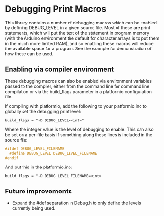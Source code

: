 Debugging Print Macros
======================

This library contains a number of debugging macros which can be enabled by 
defining DEBUG_LEVEL in a given source file.  Most of these are print statements,
which will put the text of the statement in program memory (with the Arduino
environment the default for character arrays is to put them in the much more
limited RAM), and so enabling these macros will reduce the available space for
a program.  See the example for demonstration of how these can be used.


Enabling via compiler environment
---------------------------------

These debugging macros can also be enabled via environment variables passed to
the compiler, either from the command line for command line compilation or via
the build_flags parameter in a platformio configuration file.

If compiling with platformio, add the following to your platformio.ino to
globally set the debugging print level:

```
build_flags = "-D DEBUG_LEVEL=<int>"
```

Where the integer value is the level of debugging to enable.  This can also
be set on a per-file basis if something along these lines is included in the
source file:

```c
#ifdef DEBUG_LEVEL_FILENAME
  #define DEBUG_LEVEL DEBUG_LEVEL_FILENAME
#endif
```

And put this in the platformio.ino:

```
build_flags = "-D DEBUG_LEVEL_FILENAME=<int>
```

Future improvements
-------------------

* Expand the #def separation in Debug.h to only define the levels currently
being used.
